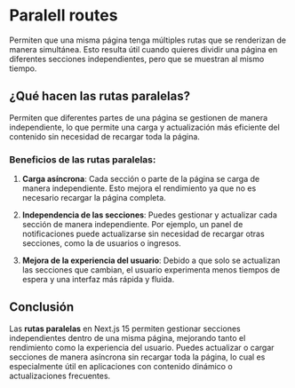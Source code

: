 # Paralell routes

Permiten que una misma página tenga múltiples rutas que se renderizan de manera simultánea. Esto resulta útil cuando quieres dividir una página en diferentes secciones independientes, pero que se muestran al mismo tiempo.

## ¿Qué hacen las rutas paralelas?

Permiten que diferentes partes de una página se gestionen de manera independiente, lo que permite una carga y actualización más eficiente del contenido sin necesidad de recargar toda la página.

### Beneficios de las rutas paralelas:

1. **Carga asíncrona**: Cada sección o parte de la página se carga de manera independiente. Esto mejora el rendimiento ya que no es necesario recargar la página completa.
   
2. **Independencia de las secciones**: Puedes gestionar y actualizar cada sección de manera independiente. Por ejemplo, un panel de notificaciones puede actualizarse sin necesidad de recargar otras secciones, como la de usuarios o ingresos.

3. **Mejora de la experiencia del usuario**: Debido a que solo se actualizan las secciones que cambian, el usuario experimenta menos tiempos de espera y una interfaz más rápida y fluida.

## Conclusión

Las **rutas paralelas** en Next.js 15 permiten gestionar secciones independientes dentro de una misma página, mejorando tanto el rendimiento como la experiencia del usuario. Puedes actualizar o cargar secciones de manera asíncrona sin recargar toda la página, lo cual es especialmente útil en aplicaciones con contenido dinámico o actualizaciones frecuentes.
